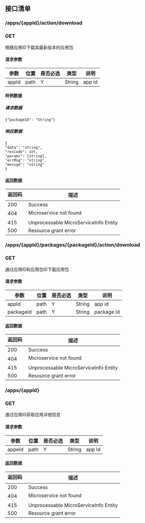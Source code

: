 ## 接口清单

### /apps/{appId}/action/download
###  GET
根据应用ID下载其最新版本的应用包
#### 请求参数
|参数 |位置 | 是否必选 | 类型 |说明|
|-----|-----|----|------|-----|
|appId | path |Y| String | app id |

#### 样例数据
##### 请求数据
    {"packageId": "String"}
##### 响应数据
    {
    "data": "string",
	"resCode": int,
	"params": [string],
	"errMsg": "string",
	"messge": "string"
    }

#### 返回数据
|返回码  |描述|
|-----|-----|
|200 | Success |
|404 | Microservice not found |
|415 | Unprocessable MicroServiceInfo Entity  |
|500 | Resource grant error |


### /apps/{appId}/packages/{packageId}/action/download
###  GET
通过应用ID和应用包ID下载应用包
#### 请求参数
|参数 |位置 | 是否必选 | 类型 |说明|
|-----|-----|----|------|-----|
|appId | path |Y| String | app id |
|packageId | path |Y| String | package Id |

#### 返回数据
|返回码  |描述|
|-----|-----|
|200 | Success |
|404 | Microservice not found |
|415 | Unprocessable MicroServiceInfo Entity  |
|500 | Resource grant error |


### /apps/{appId}
###  GET
通过应用ID获取应用详细信息
#### 请求参数
|参数 |位置 | 是否必选 | 类型 |说明|
|-----|-----|----|------|-----|
|appeId | path |Y| String | app Id |

#### 返回数据
|返回码  |描述|
|-----|-----|
|200 | Success |
|404 | Microservice not found |
|415 | Unprocessable MicroServiceInfo Entity  |
|500 | Resource grant error |